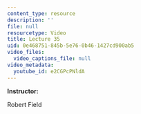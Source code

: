 ```yaml
---
content_type: resource
description: ''
file: null
resourcetype: Video
title: Lecture 35
uid: 0e468751-845b-5e76-0b46-1427cd900ab5
video_files:
  video_captions_file: null
video_metadata:
  youtube_id: e2CGPcPNldA
---
```


**Instructor:**

Robert Field
